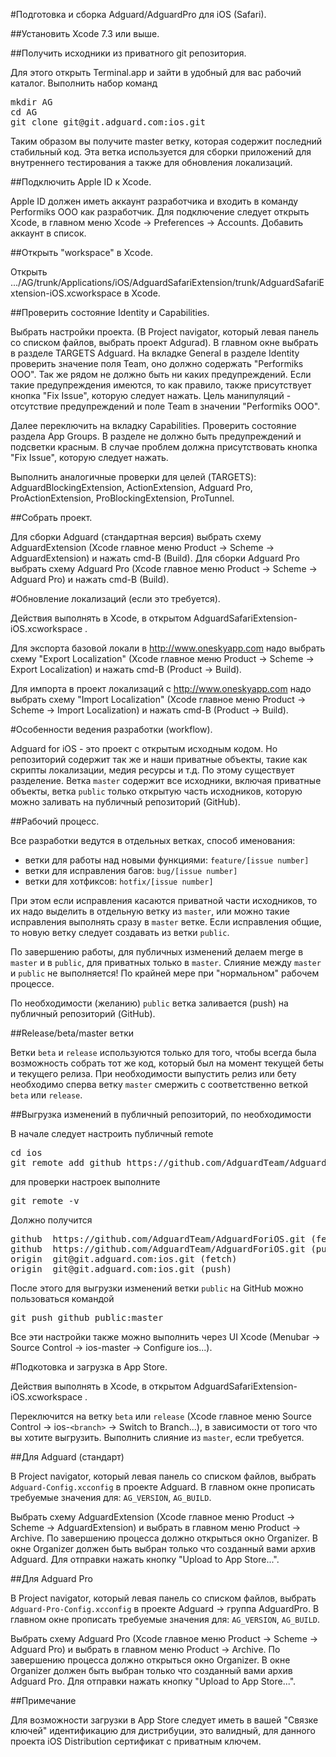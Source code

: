 #Подготовка и сборка Adguard/AdguardPro для iOS (Safari).

##Установить Xcode 7.3 или выше.

##Получить исходники из приватного git репозитория. 

Для этого открыть Terminal.app и зайти в удобный для вас рабочий каталог. Выполнить набор команд 

<pre>
mkdir AG
cd AG
git clone git@git.adguard.com:ios.git
</pre>

Таким образом вы получите master ветку, которая содержит последний стабильный код. Эта ветка используется для сборки приложений для внутреннего тестирования а также для обновления локализаций.  

##Подключить Apple ID к Xcode.

Apple ID должен иметь аккаунт разработчика и входить в команду Performiks OOO как разработчик.
Для подключение следует открыть Xcode, в главном меню Xcode -> Preferences -> Accounts. Добавить аккаунт в список.

##Oткрыть "workspace" в Xcode.

Открыть .../AG/trunk/Applications/iOS/AdguardSafariExtension/trunk/AdguardSafariExtension-iOS.xcworkspace в Xcode.

##Проверить состояние Identity и Capabilities.

Выбрать настройки проекта. (В Project navigator, который левая панель со списком файлов, выбрать проект Adgurad). В главном окне выбрать в разделе TARGETS Adguard. На вкладке General в разделе Identity проверить значение поля Team, оно должно содержать "Performiks OOO". Так же рядом не должно быть ни каких предупреждений. Если такие предупреждения имеются, то как правило, также присутствует кнопка "Fix Issue", которую следует нажать. Цель манипуляций - отсутствие предупреждений и поле Team в значении "Performiks OOO".

Далее переключить на вкладку Capabilities. Проверить состояние раздела App Groups. В разделе не должно быть предупреждений и подсветки красным. В случае проблем должна присутствовать кнопка "Fix Issue", которую следует нажать.

Выполнить аналогичные проверки для целей (TARGETS): AdguardBlockingExtension, ActionExtension, Adguard Pro, ProActionExtension, ProBlockingExtension, ProTunnel.

##Собрать проект.

Для сборки Adguard (стандартная версия) выбрать схему AdguardExtension (Xcode главное меню Product -> Scheme -> AdguardExtension) и нажать cmd-B (Build).
Для сборки Adguard Pro выбрать схему Adguard Pro (Xcode главное меню Product -> Scheme -> Adguard Pro) и нажать cmd-B (Build).


#Обновление локализаций (если это требуется).

Действия выполнять в Xcode, в открытом AdguardSafariExtension-iOS.xcworkspace .

Для экспорта базовой локали в http://www.oneskyapp.com надо выбрать схему "Export Localization" (Xcode главное меню Product -> Scheme -> Export Localization) и нажать cmd-B (Product -> Build).

Для импорта в проект локализаций с http://www.oneskyapp.com надо выбрать схему "Import Localization" (Xcode главное меню Product -> Scheme -> Import Localization) и нажать cmd-B (Product -> Build).

#Особенности ведения разработки (workflow).

Adguard for iOS - это проект с открытым исходным кодом. Но репозиторий содержит так же и наши приватные объекты, такие как скрипты локализации, медия ресурсы и т.д. По этому существует разделение. Ветка `master` содержит все исходники, включая приватные объекты, ветка `public` только открытую часть исходников, которую можно заливать на публичный репозиторий (GitHub). 

##Рабочий процесс.

Все разработки ведутся в отдельных ветках, способ именования:

* ветки для работы над новыми функциями: `feature/[issue number]`
* ветки для исправления багов: `bug/[issue number]`
* ветки для хотфиксов: `hotfix/[issue number]`

При этом  если исправления касаются приватной части исходников, то их надо выделить в отдельную ветку из `master`, или можно такие исправления выполнять сразу в `master` ветке. Если исправления общие, то новую ветку следует создавать из ветки `public`.

По завершению работы, для публичных изменений делаем merge в `master` и в `public`, для приватных только в `master`.
Слияние между `master` и `public` не выполняется! По крайней мере при "нормальном" рабочем процессе.

По необходимости (желанию) `public` ветка заливается (push) на публичный репозиторий (GitHub).

##Release/beta/master ветки

Ветки `beta` и `release` используются только для того, чтобы всегда была возможность собрать тот же код, который был на момент текущей беты и текущего релиза. При необходимости выпустить релиз или бету необходимо сперва ветку `master` смержить с соответственно веткой `beta` или `release`.

##Выгрузка изменений в публичный репозиторий, по необходимости

В начале следует настроить публичный remote
<pre>
cd ios
git remote add github https://github.com/AdguardTeam/AdguardForiOS.git
</pre>
для проверки настроек выполните
<pre>
git remote -v 
</pre>
Должно получится
<pre>
github	https://github.com/AdguardTeam/AdguardForiOS.git (fetch)
github	https://github.com/AdguardTeam/AdguardForiOS.git (push)
origin	git@git.adguard.com:ios.git (fetch)
origin	git@git.adguard.com:ios.git (push)
</pre>

После этого для выгрузки изменений ветки `public` на GitHub можно пользоваться командой
<pre>
git push github public:master
</pre>

Все эти настройки также можно выполнить через UI Xcode (Menubar -> Source Control -> ios-master -> Configure ios...).

#Подкотовка и загрузка в App Store.

Действия выполнять в Xcode, в открытом AdguardSafariExtension-iOS.xcworkspace .

Переключится на ветку `beta` или `release` (Xcode главное меню Source Control -> ios-`<branch>` -> Switch to Branch...), в зависимости от того что вы хотите выгрузить. Выполнить слияние из `master`, если требуется.

##Для Adguard (стандарт)

В Project navigator, который левая панель со списком файлов, выбрать `Adguard-Config.xcconfig` в проекте Adguard. В главном окне прописать требуемые значения для: `AG_VERSION`, `AG_BUILD`.

Выбрать схему AdguardExtension (Xcode главное меню Product -> Scheme -> AdguardExtension) и выбрать в  главном меню Product -> Archive. По завершению процесса должно открыться окно Organizer. В окне Organizer должен быть выбран только что созданный вами архив Adguard. Для отправки  нажать кнопку "Upload to App Store...".

##Для Adguard Pro

В Project navigator, который левая панель со списком файлов, выбрать `Adguard-Pro-Config.xcconfig` в проекте Adguard -> группа AdguardPro. В главном окне прописать требуемые значения для: `AG_VERSION`, `AG_BUILD`.

Выбрать схему Adguard Pro (Xcode главное меню Product -> Scheme -> Adguard Pro) и выбрать в  главном меню Product -> Archive. По завершению процесса должно открыться окно Organizer. В окне Organizer должен быть выбран только что созданный вами архив Adguard Pro. Для отправки  нажать кнопку "Upload to App Store...".


##Примечание

Для возможности загрузки в App Store следует иметь в вашей "Связке ключей" идентификацию для дистрибуции, это валидный, для данного проекта iOS Distribution сертификат с приватным ключем. 
